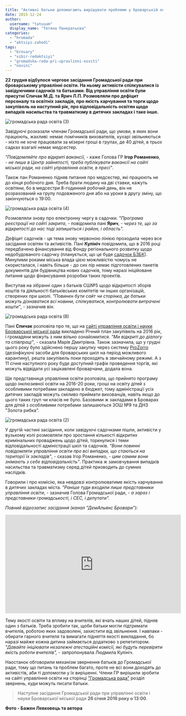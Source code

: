 ```yaml
---
title: "Активні батьки допомагають вирішувати проблеми у броварській освіті - ВІДЕО"
date: 2015-12-24
author: 
  username: "tatuuum"
  display_name: "Тетяна Панкратьєва"
categories: 
  - "hromada"
  - "aktsiyi-zahodi"
tags: 
  - "brovary"
  - "vibir-redaktsiyi"
  - "gromadska-rada-pri-upravlinni-osviti"
  - "novini"
---
```


**22 грудня відбулося чергове засідання Громадської ради при броварському управлінні освіти. На ньому активісти спілкувалися із завідуючими садочків та батьками. Від управління освіти були присутні Спичак М.Д. та Ярич Л.П. Розмовляли про дефіцит персоналу та освітніх закладів, про якість харчування та торги щодо закупівель на наступний рік, про відповідальність освітян щодо випадків насильства та травматизму в дитячих закладах і таке інше.**

![громадська рада освіта (3)](https://mpz.brovary.org/wp-content/uploads/2015/12/gromadska-rada-osvita-3.jpg)

Завідуючі розказали членам Громадської ради, що умови, в яких вони працюють, жахливі: немає помічників вихователів, кухарі звільняються - ніхто не хоче працювати за мізерні гроші в групах, де 40 дітей, в трьох садках взагалі немає медсестер.

_"Повідомляйте про відкриті вакансії,_ - каже Голова ГР **Ігор Романенко**, - _не лише в Центр зайнятості, треба публікувати вакансії на сайті міської ради, на сайті управління освіти, в пресі"_.

Також пан Романенко підняв питання про медсестер, які працюють не до кінця робочого дня. Треба брати людину на дві ставки, кажуть освітяни, бо в медсестри 8-годинний робочий день, він не розрахований на групу подовженого дня або на уроки в другу зміну, що закінчуються о 19:00.

![громадська рада освіта (4)](https://mpz.brovary.org/wp-content/uploads/2015/12/gromadska-rada-osvita-4.jpg)

Розмовляли знову про електронну чергу в садочки. _"Програма реєстрації на сайті закрита_, - повідомила пані **Ярич**, - _через те, що за відкритості до нас тоді запишеться і район, і область"._

Дефіцит садочків - ця тема знову червоною лінією проходила через все засідання освітян та активістів. Пані **Кулініч** повідомила, що в 2016 році передбачено фінансування від Фонду регіонального розвитку щодо недобудованого садочку (планується, що це буде [садочок БЗБК](https://mpz.brovary.org/chomu-vlada-i-brovarskyj-zavod-sperechayutsya-za-dva-sadochky-u-tsentri-mista/)). Минулими роками міська влада цією можливістю чомусь не скористалася, і навіть більше - до сих пір немає підготовлених пакетів документів для будівництва нових садочків, тому наразі ініційоване питання щодо фінансування розробки таких проектів.

Виступав на зібранні один з батьків СШ№5 щодо відкритості зборів коштів та діяльності батьківських комітетів чи інших організацій, створених при школі. _"Повинен бути сайт чи сторінка, де батьки можуть дізнаватися всі новини, спілкуватися, контролювати витрачені кошти"_, - зазначив він.

![громадська рада освіта (8)](https://mpz.brovary.org/wp-content/uploads/2015/12/gromadska-rada-osvita-8.jpg)

Пані **Спичак** розповіла про те, що на [сайті управління освіти і науки Броварської міської ради](http://www.brovary-osvita.gov.ua/diyalnist/derzhavni-zakupivli/) викладено Річний план закупівель на 2016 рік, і громадяни можуть з ним вільно ознайомитися. _"Ми відкриті до діалогу та співпраці"_, - сказала Марія Дмитрівна. Також зазначила, що у грудні цього року було здійснено першу закупку через систему [ProZorro](http://prozorro.org/) (дезінфікуючі засоби для броварських шкіл на період можливого карантину), решта закупівель поки проходять в звичайному режимі. А з 11 січня наступного року буде доступний графік проведення торгів, які можуть відвідати усі зацікавлені броварчани, додала вона.

Ще представниця управління освіти розповіла, що прийнято програму щодо інклюзивної освіти на 2016-20 роки, гроші на освіту дітей з особливими потребами закладено в бюджет, тому адміністрації усіх дитячих закладів можуть сміливо приймати вихованців, навіть якщо до цього таких груп чи класів не було. Базовими ж закладами в Броварах для дітей з особливими потребами залишаються ЗОШ №9 та ДНЗ "Золота рибка".

![громадська рада освіта (2)](https://mpz.brovary.org/wp-content/uploads/2015/12/gromadska-rada-osvita-2.jpg)

У другій частині засідання, коли завідуючі садочками пішли, активісти у вузькому колі розмовляли про зростання кількості відкритих кримінальних проваджень щодо дітей, торкнулися і теми відповідальності адміністрації шкіл та садочків. _"Вони повинні повідомляти управління освіти про всі випадки, що стаються на території їх закладів"_, - сказав Ігор Романенко, - _цим самим вони знімають з себе відповідальність"_. Практика ж замовчування випадків насильства та травматизму серед дітей призводить до сумних наслідків.

Говорили і про комісію, яка невдовзі контролюватиме якість харчування в дитячих закладах міста. _"Раніше туди входили лише представники управління освіти_, - зазначив Голова Громадської ради, - _а зараз і представники громадськості, і СЕС, і депутати"._

_Повний відеозапис засідання (канал "ДемАльянс Бровари"):_

<iframe src="https://www.youtube.com/embed/Yinu-CQlOrE" width="560" height="315" frameborder="0" allowfullscreen="allowfullscreen"></iframe>

Тему якості освіти та впливу на вчителів, які вчать наших дітей, підняв один з батьків. Треба зробити так, щоби батьки могли підтримати вчителів, роботою яких задоволені, захистити від звільнення. І навпаки - обирати гарного вчителя та вимагати підняття якості викладання, бо наразі майже кожна дитина займається додатково з репетитором. _"Давайте ініціювати незалежні атестаційні комісії, які будуть перевіряти якість роботи вчителів",_ - запропонувала Людмила Кулініч.

Наостанок обговорили механізм звернення батьків до Громадської ради, тому що питань та проблем багато, проте не всі вони доходять до активістів, аби ті допомогли у їх вирішенні. Члени ГР вирішили зробити на сайті управління освіти на сторінці ["Громадська рада"](http://www.brovary-osvita.gov.ua/zvyazki-z-gromadskistyu/gromadska-rada/) розділ звернень, куди можуть писати батьки.

> Наступне засідання Громадської ради при управлінні освіти і науки Броварської міської ради **26 січня 2016 року о 13:00**.

**Фото - Бажен Левковець та автора**
